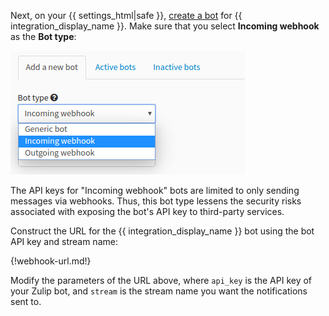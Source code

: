 Next, on your {{ settings_html|safe }},
[create a bot](/help/add-a-bot-or-integration) for
{{ integration_display_name }}. Make sure that you select
**Incoming webhook** as the **Bot type**:

![](/static/images/help/bot_types.png)

The API keys for "Incoming webhook" bots are limited to only
sending messages via webhooks. Thus, this bot type lessens
the security risks associated with exposing the bot's API
key to third-party services.

Construct the URL for the {{ integration_display_name }}
bot using the bot API key and stream name:

{!webhook-url.md!}

Modify the parameters of the URL above, where `api_key` is the API key
of your Zulip bot, and `stream` is the stream name you want the
notifications sent to.
